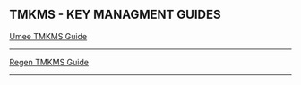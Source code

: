 ## TMKMS - KEY MANAGMENT GUIDES 

[Umee TMKMS Guide ](https://github.com/AlexToTheMoon/AM-Solutions/blob/main/tkms/umee/canon-2-guide.md)
* * *
[Regen TMKMS Guide ](https://github.com/AlexToTheMoon/AM-Solutions/blob/main/tkms/regen/regen-1.md)
* * *
